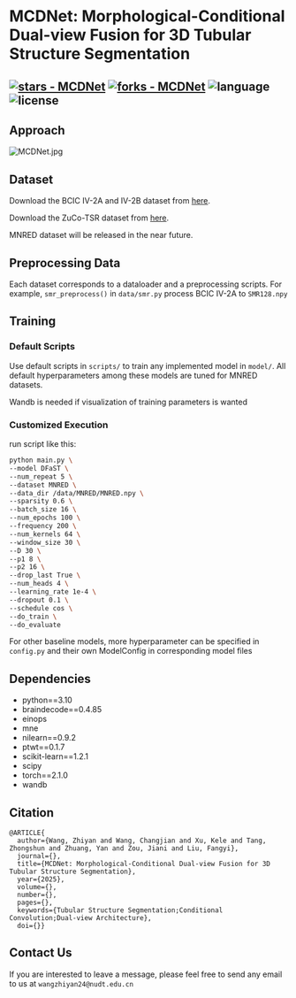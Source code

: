 # MCDNet: Morphological-Conditional Dual-view Fusion for 3D Tubular Structure Segmentation

[![stars - MCDNet](https://img.shields.io/github/stars/wzydcg/MCDNet?style=social)](https://github.com/wzydcg/MCDNet)
[![forks - MCDNet](https://img.shields.io/github/forks/wzydcg/MCDNet?style=social)](https://github.com/wzydcg/MCDNet)
![language](https://img.shields.io/github/languages/top/wzydcg/MCDNet?color=lightgrey)
![license](https://img.shields.io/github/license/wzydcg/MCDNet)
---

## Approach

![MCDNet.jpg](pictures/MCDNet.jpg)

## Dataset

Download the BCIC IV-2A and IV-2B dataset from [here](https://www.bbci.de/competition/iv/index.html).

Download the ZuCo-TSR dataset from [here](https://osf.io/q3zws/).

MNRED dataset will be released in the near future.

## Preprocessing Data

Each dataset corresponds to a dataloader and a preprocessing scripts. 
For example, ```smr_preprocess()``` in ```data/smr.py``` process BCIC IV-2A to ```SMR128.npy``` 

## Training

### Default Scripts
Use default scripts in ```scripts/``` to train any implemented model in ```model/```. 
All default hyperparameters among these models are tuned for MNRED datasets.

Wandb is needed if visualization of training parameters is wanted

### Customized Execution

run script like this:
```bash
python main.py \
--model DFaST \
--num_repeat 5 \
--dataset MNRED \
--data_dir /data/MNRED/MNRED.npy \
--sparsity 0.6 \
--batch_size 16 \
--num_epochs 100 \
--frequency 200 \
--num_kernels 64 \
--window_size 30 \
--D 30 \
--p1 8 \
--p2 16 \
--drop_last True \
--num_heads 4 \
--learning_rate 1e-4 \
--dropout 0.1 \
--schedule cos \
--do_train \
--do_evaluate
```
For other baseline models, more hyperparameter can be specified in ```config.py``` 
and their own ModelConfig in corresponding model files

## Dependencies
- python==3.10
- braindecode==0.4.85
- einops
- mne
- nilearn==0.9.2
- ptwt==0.1.7
- scikit-learn==1.2.1
- scipy
- torch==2.1.0
- wandb

## Citation

```
@ARTICLE{
  author={Wang, Zhiyan and Wang, Changjian and Xu, Kele and Tang, Zhongshun and Zhuang, Yan and Zou, Jiani and Liu, Fangyi},
  journal={}, 
  title={MCDNet: Morphological-Conditional Dual-view Fusion for 3D Tubular Structure Segmentation}, 
  year={2025},
  volume={},
  number={},
  pages={},
  keywords={Tubular Structure Segmentation;Conditional Convolution;Dual-view Architecture},
  doi={}}

```

## Contact Us

If you are interested to leave a message, please feel free to send any email to us at ```wangzhiyan24@nudt.edu.cn```

